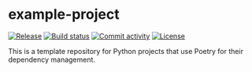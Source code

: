 # example-project

[![Release](https://img.shields.io/github/v/release/fpgmaas/example-project)](https://img.shields.io/github/v/release/fpgmaas/example-project)
[![Build status](https://img.shields.io/github/actions/workflow/status/fpgmaas/example-project/main.yml?branch=main)](https://github.com/fpgmaas/example-project/actions/workflows/main.yml?query=branch%3Amain)
[![Commit activity](https://img.shields.io/github/commit-activity/m/fpgmaas/example-project)](https://img.shields.io/github/commit-activity/m/fpgmaas/example-project)
[![License](https://img.shields.io/github/license/fpgmaas/example-project)](https://img.shields.io/github/license/fpgmaas/example-project)

This is a template repository for Python projects that use Poetry for their dependency management.
